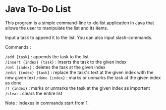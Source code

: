 # Java To-Do List
This program is a simple command-line to-do list application in Java that allows the user to manipulate the list and its items.

Input a task to append it to the list. You can also input slash-commands.

Commands :

`/add {task}` : appends the task to the list  
`/insert {index} {task}` : inserts the task to the given index  
`/del {index}` : deletes the task at the given index  
`/edit {index} {task}` : replace the task's text at the given index with the new given text
`/done {index}` : marks or unmarks the task at the given index as done  
`/! {index}` : marks or unmarks the task at the given index as important  
`/clear` : clears the entire list  

Note : indexes in commands start from 1.